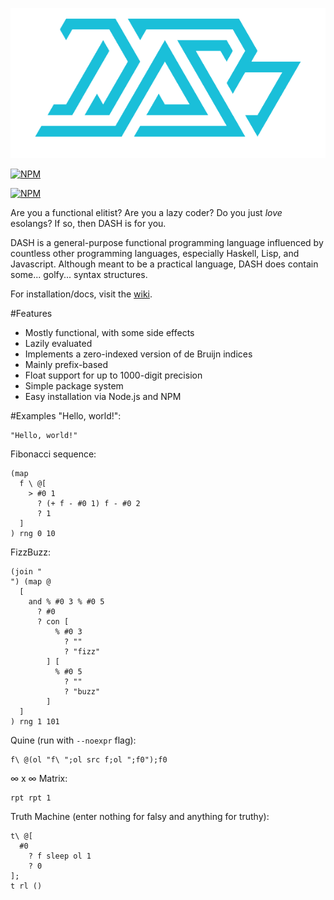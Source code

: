 ![DASH](dash.png?raw=true)

[![NPM](https://nodei.co/npm/dashlang.png?downloads=true)](https://npmjs.org/package/dashlang)

[![NPM](https://nodei.co/npm-dl/dashlang.png?months=6&height=3)](https://nodei.co/npm/dashlang/)

Are you a functional elitist? Are you a lazy coder? Do you just _love_ esolangs? If so, then DASH is for you.

DASH is a general-purpose functional programming language influenced by countless other programming languages, especially Haskell, Lisp, and Javascript. Although meant to be a practical language, DASH does contain some... golfy... syntax structures.

For installation/docs, visit the [wiki](https://github.com/molarmanful/DASH/wiki).

#Features
- Mostly functional, with some side effects
- Lazily evaluated
- Implements a zero-indexed version of de Bruijn indices
- Mainly prefix-based
- Float support for up to 1000-digit precision
- Simple package system
- Easy installation via Node.js and NPM

#Examples
"Hello, world!":
```
"Hello, world!"
```

Fibonacci sequence:
```
(map
  f \ @[
    > #0 1
      ? (+ f - #0 1) f - #0 2
      ? 1
  ]
) rng 0 10
```

FizzBuzz:
```
(join "
") (map @
  [
    and % #0 3 % #0 5
      ? #0
      ? con [
          % #0 3
            ? ""
            ? "fizz"
        ] [
          % #0 5
            ? ""
            ? "buzz"
        ]
  ]
) rng 1 101
```

Quine (run with `--noexpr` flag):
```
f\ @(ol "f\ ";ol src f;ol ";f0");f0
```

∞ x ∞ Matrix:
```
rpt rpt 1
```

Truth Machine (enter nothing for falsy and anything for truthy):
```
t\ @[
  #0
    ? f sleep ol 1
    ? 0
];
t rl ()
```